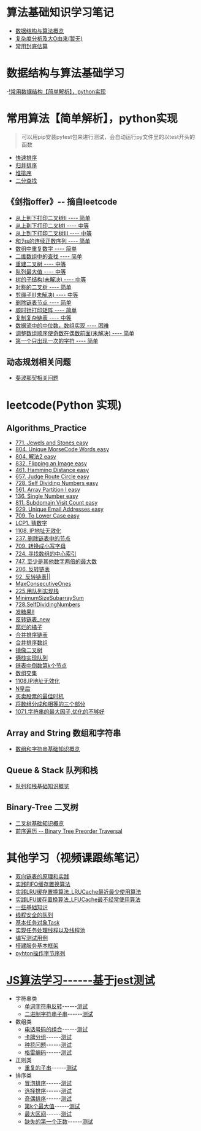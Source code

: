 <!--
 * @Author: 27
 * @LastEditors: 27
 * @Date: 2019-10-29 17:34:27
 * @LastEditTime: 2020-03-12 10:58:25
 * @FilePath: /Algorithms_Note/README.md
 * @description: 笔记总目录
 -->
# 算法基础知识学习笔记
- [数据结构与算法概览](./AlgorithmsBasicKnowledgeNote/数据结构与算法概览.md)
- [复杂度分析及大O由来(暂无)]()
- [常用封底估算](./Algorithms_Note/AlgorithmsBasicKnowledgeNote/常用封底估算.md)

# 数据结构与算法基础学习
-[!常用数据结构【简单解析】，python实现](./数据结构与算法基础学习/learn_datastructure_algorithm.md)

# 常用算法【简单解析】，python实现
> 可以用pip安装pytest包来进行测试，会自动运行py文件里的以test开头的函数
- [快速排序](./常用算法与数据结构简单解析python实现/常用算法pyhton实现/quicksort.py)
- [归并排序](./常用算法与数据结构简单解析python实现/常用算法pyhton实现/mergesort.py)
- [堆排序](./常用算法与数据结构简单解析python实现/常用算法pyhton实现/heapsort.py)
- [二分查找](./常用算法与数据结构简单解析python实现/常用算法pyhton实现/binarySearch.py)

## 《剑指offer》-- 摘自leetcode
- [从上到下打印二叉树II     ----    简单](./《剑指offer刷刷刷刷》/1从上到下打印二叉树II.py)
- [从上到下打印二叉树I      ----    中等](./《剑指offer刷刷刷刷》/15从上打印二叉树I.py)
- [从上到下打印二叉树III      ----    中等](./《剑指offer刷刷刷刷》/17从上到下打印二叉树III.py)
- [和为s的连续正数序列           ----    简单](./《剑指offer刷刷刷刷》/6和为s的连续正数序列.py)
- [数组中重复数字               ----    简单](./《剑指offer刷刷刷刷》/10数组中重复数字.py)
- [二维数组中的查找             ----    简单](./《剑指offer刷刷刷刷》/4二维数组中的查找.py)
- [重建二叉树                   ----   中等](./《剑指offer刷刷刷刷》/12重建二叉树.py)
- [队列最大值                   ----   中等](./《剑指offer刷刷刷刷》/2队列最大值.py)
- [树的子结构(未解决)               ----   中等](./《剑指offer刷刷刷刷》/9树的子结构.py)
- [对称的二叉树                 ----    简单](./《剑指offer刷刷刷刷》/3对称的二叉树.py)
- [剪绳子II(未解决)               ----   中等](./《剑指offer刷刷刷刷》/7剪绳子.py)
- [删除链表节点                 ----   简单](./《剑指offer刷刷刷刷》/8删除链表节点.py)
- [顺时针打印矩阵               ----   简单](./《剑指offer刷刷刷刷》/11顺时针打印矩阵.py)
- [复制复杂链表                 ----   中等](./《剑指offer刷刷刷刷》/5复制复杂链表.py)
- [数据流中的中位数，数组实现     ----   困难](./《剑指offer刷刷刷刷》/14数据流中的中位数.py)
- [调整数组顺序使奇数在偶数前面(未解决)  ---- 简单](./《剑指offer刷刷刷刷》/13调整数组顺序使奇数在偶数前面.py)
- [第一个只出现一次的字符         ----  简单](./《剑指offer刷刷刷刷》/16第一个只出现一次的字符.py)

## 动态规划相关问题
- [斐波那契相关问题](./动态规划相关学习/fibonnaci.py)

# leetcode(Python 实现)
## Algorithms_Practice
- [771. Jewels and Stones  easy](./algorithms_practice/771.JewelsandStones.py)
- [804. Unique MorseCode Words  easy](./algorithms_practice/804.UniqueMorseCodeWords.py)
- [804. 解法2 easy](./algorithms_leetcode/804.solution2.py)
- [832. Flipping an Image easy](./algorithms_leetcode/832.FlippinganImage.py)
- [461. Hamming Distance easy](./algorithms_leetcode/461.HammingDistance.py)
- [657. Judge Route Circle easy](./algorithms_leetcode/657.JudgeRouteCircle.py)
- [728. Self Dividing Numbers easy](./algorithms_leetcode/728.SelfDividingNumbers.py)
- [561. Array Partition I easy](./algorithms_leetcode/561.ArrayPartitionIeasy.py)
- [136. Single Number easy](./algorithms_leetcode/136.SingleNumbereasy.py)
- [811. Subdomain Visit Count easy](./algorithms_leetcode/811.SubdomainVisitCount.py)
- [929. Unique Email Addresses easy](./algorithms_leetcode/929.UniqueEmailAddresses.py)
- [709. To Lower Case easy](./algorithms_leetcode/709.ToLowerCase.py)
- [LCP1. 猜数字](./algorithms_leetcode/LCP1.py)
- [1108. IP地址无效化](./algorithms_leetcode/1108.IP地址无效化.py)
- [237.  删除链表中的节点](./algorithms_leetcode/237.删除链表中的节点.py)
- [709.  转换成小写字母](./algorithms_leetcode/709.转换成小写字母.py)
- [724.  寻找数组的中心索引](./algorithms_leetcode/724.寻找数组的中心索引.py)
- [747. 至少是其他数字两倍的最大数](./algorithms_leetcode/747.至少是其他数字两倍的最大数.py)
- [206.  反转链表](./algorithms_leetcode/206.反转链表.py)
- [92.   反转链表||](./algorithms_leetcode/92.反转链表||.py)
- [MaxConsecutiveOnes](./algorithms_leetcode/MaxConsecutiveOnes.py)
- [225.用队列实现栈](./algorithms_leetcode/225.用队列实现栈.py)
- [MinimumSizeSubarraySum](./algorithms_leetcode/MinimumSizeSubarraySum.py)
- [728.SelfDividingNumbers](./algorithms_leetcode/728.SelfDividingNumbers.py)
- [发糖果II](./algorithms_leetcode/发糖果II.py)
- [反转链表_new](./algorithms_leetcode/反转链表_new.py)
- [腐烂的橘子](./algorithms_leetcode/腐烂的橘子.py)
- [合并排序链表](./algorithms_leetcode/合并排序链表.py)
- [合并排序数组](./algorithms_leetcode/合并排序数组.py)
- [镜像二叉树](./algorithms_leetcode/镜像二叉树.py)
- [俩栈实现队列](./algorithms_leetcode/俩栈实现队列.py)
- [链表中倒数第k个节点](./algorithms_leetcode/链表中倒数第k个节点.py)
- [数组交集](./algorithms_leetcode/数组交集.py)
- [1108.IP地址无效化](./algorithms_leetcode/1108.IP地址无效化.py)
- [N皇后](./algorithms_leetcode/N皇后.py)
- [买卖股票的最佳时机](./algorithms_leetcode/买卖股票的最佳时机.py)
- [将数组分成和相等的三个部分](./algorithms_leetcode/将数组分成和相等的三个部分.py)
- [1071.字符串的最大因子,优化的不够好](./algorithms_leetcode/字符串的最大因子.py)

## Array and String  数组和字符串
- [数组和字符串基础知识概览](./Array_String/Array_String_overview.md)

## Queue & Stack  队列和栈
- [队列和栈基础知识概览](./Queue_Stack/Queue_Stack_overview.md)

## Binary-Tree 二叉树
- [二叉树基础知识概览](./Binary_Tree/Binary_Tree_overview.md)
- [前序遍历 -- Binary Tree Preorder Traversal](./Binary_Tree/BinaryTreePreorderTraversal.py)

# 其他学习（视频课跟练笔记）
- [双向链表的原理和实践](./otherLearn/DoubleLinkList.py)
- [实践FIFO缓存置换算法](./otherLearn/实践FIFO缓存置换算法_Cache.py)
- [实践LRU缓存置换算法_LRUCache最近最少使用算法](./otherLearn/实践LRU缓存置换算法_LRUCache.py)
- [实践LFU缓存置换算法_LFUCache最不经常使用算法](./otherLearn/实践LFU缓存置换算法_LFUCache.py)
- [一些基础知识](./otherLearn/operateSystem/someBaseKnowledge.md)
- [线程安全的队列](./otherLearn/operateSystem/queue.py)
- [基本任务对象Task](./otherLearn/operateSystem/task.py)
- [实现任务处理线程以及线程池](./otherLearn/pool.py)
- [编写测试用例](./otherLearn/test.py)
- [搭建服务基本框架](./otherLearn/computer_network/server.py)
- [pyhton操作字节序列](./otherLearn/bytes_test.py)

# [JS算法学习------基于jest测试](./JS算法学习/readme.md)
- 字符串类
    - [单词字符串反转](./JS算法学习/leetcode/code/string/stringReverse.js)------[测试](./JS算法学习/leetcode/test/string/stringReverse.test.js)
    - [二进制字符串子串](./JS算法学习/leetcode/code/string/subBinaryStr.js)------[测试](./JS算法学习/leetcode/test/string/subBinaryStr.test.js)
- 数组类
    - [电话号码的组合](./JS算法学习/leetcode/code/array/phoneNumber.js)------[测试](./JS算法学习/leetcode/test/array/phoneNumber.test.js)
    - [卡牌分组](./JS算法学习/leetcode/code/array/cardGroup.js)------[测试](./JS算法学习/leetcode/test/array/cardGroup.test.js)
    - [种花问题](./JS算法学习/leetcode/code/array/flower.js)------[测试](./JS算法学习/leetcode/test/array/flower.test.js)
    - [格雷编码](./JS算法学习/leetcode/code/array/grayCode.js)------[测试](./JS算法学习/leetcode/test/array/grayCode.test.js)
- 正则类
    - [重复的子串](./JS算法学习/leetcode/code/RegExp/repeatSubStr.js)------[测试](./JS算法学习/leetcode/test/RegExp/repeatSubStr.test.js)
- 排序类
    - [冒泡排序](./JS算法学习/leetcode/code/sort/bubble.js)------[测试](./JS算法学习/leetcode/test/sort/bubble.test.js)
    - [选择排序](./JS算法学习/leetcode/code/sort/select.js)------[测试](./JS算法学习/leetcode/test/sort/select.test.js)
    - [奇偶排序](./JS算法学习/leetcode/code/sort/odd_even.js)------[测试](./JS算法学习/leetcode/test/sort/odd_even.test.js)
    - [第k个最大值](./JS算法学习/leetcode/code/sort/max_k.js)------[测试](./JS算法学习/leetcode/test/sort/max_k.test.js)
    - [最大区间](./JS算法学习/leetcode/code/sort/max_len.js)------[测试](./JS算法学习/leetcode/test/sort/max_len.test.js)
    - [缺失的第一个正数](./JS算法学习/leetcode/code/sort/lack_first.js)------[测试](./JS算法学习/leetcode/test/sort/lack_first.test.js)